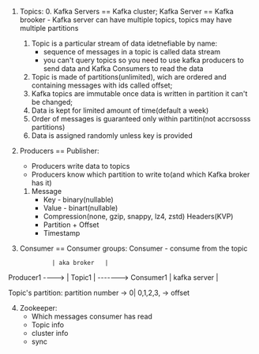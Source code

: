 1. Topics:
    0. Kafka Servers == Kafka cluster; Kafka Server == Kafka brooker
        - Kafka server can have multiple topics, topics may have multiple partitions 
    1. Topic is a particular stream of data idetnefiable by name:
        - sequence of messages in a topic is called data stream
        - you can't query topics so you need to use kafka producers to send data and Kafka Consumers to read the data
    2. Topic is made of partitions(unlimited), wich are ordered and containing messages with ids called offset;
    3. Kafka topics are immutable once data is written in partition it can't be changed;
    4. Data is kept for limited amount of time(default a week)
    5. Order of messages is guaranteed only within partitin(not accrsosss partitions)
    6. Data is assigned randomly unless key is provided

2. Producers == Publisher:
    - Producers write data to topics
    - Producers know which partition to write to(and which Kafka broker has it)

    1. Message 
        - Key - binary(nullable)
        - Value - binart(nullable)
        - Compression(none, gzip, snappy, lz4, zstd)
        Headers(KVP)
        - Partition + Offset
        - Timestamp

3. Consumer == Consumer groups:
    Consumer - consume from the topic

                | aka broker   |   
Producer1 ----> | Topic1       |  -------> Consumer1
                | kafka server |


Topic's partition:
    partition number -> 0| 0,1,2,3, -> offset


4. Zookeeper:
    - Which messages consumer has read
    - Topic info
    - cluster info
    - sync 